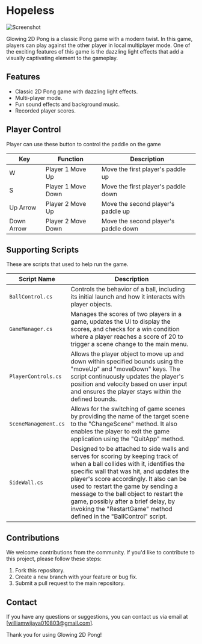 # Hopeless

![Screenshot](screenshot.png)

Glowing 2D Pong is a classic Pong game with a modern twist. 
In this game, players can play against the other player in local multiplayer mode.
One of the exciting features of this game is the dazzling light effects that add a visually captivating element to the gameplay.


## Features

- Classic 2D Pong game with dazzling light effects.
- Multi-player mode.
- Fun sound effects and background music.
- Recorded player scores.

## Player Control 

Player can use these button to control the paddle on the game 

| Key          | Function          | Description             |
| ------------ | ----------------- | ----------------------- |
| W            | Player 1 Move Up  | Move the first player's paddle up    |
| S            | Player 1 Move Down| Move the first player's paddle down  |
| Up Arrow     | Player 2 Move Up  | Move the second player's paddle up   |
| Down Arrow   | Player 2 Move Down| Move the second player's paddle down |

## Supporting Scripts

These are scripts that used to help run the game.

| Script Name           | Description                                          |
| --------------------- | ---------------------------------------------------- |
| `BallControl.cs`      | Controls the behavior of a ball, including its initial launch and how it interacts with player objects.  |
| `GameManager.cs`      | Manages the scores of two players in a game, updates the UI to display the scores, and checks for a win condition where a player reaches a score of 20 to trigger a scene change to the main menu. |
| `PlayerControls.cs`   | Allows the player object to move up and down within specified bounds using the "moveUp" and "moveDown" keys. The script continuously updates the player's position and velocity based on user input and ensures the player stays within the defined bounds.               |
| `SceneManagement.cs`  | Allows for the switching of game scenes by providing the name of the target scene to the "ChangeScene" method. It also enables the player to exit the game application using the "QuitApp" method.       |
| `SideWall.cs`         | Designed to be attached to side walls and serves for scoring by keeping track of when a ball collides with it, identifies the specific wall that was hit, and updates the player's score accordingly. It also can be used to restart the game by sending a message to the ball object to restart the game, possibly after a brief delay, by invoking the "RestartGame" method defined in the "BallControl" script.                 |


## Contributions

We welcome contributions from the community. If you'd like to contribute to this project, please follow these steps:

1. Fork this repository.
2. Create a new branch with your feature or bug fix.
3. Submit a pull request to the main repository.

## Contact

If you have any questions or suggestions, you can contact us via email at [williamwijaya010803@gmail.com].

Thank you for using Glowing 2D Pong!
